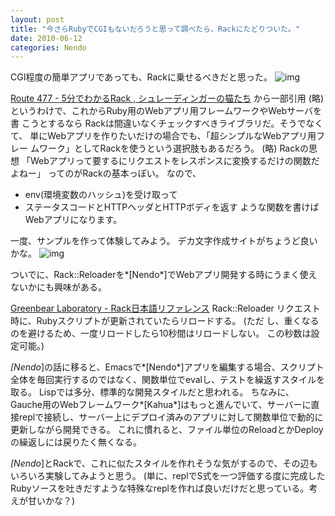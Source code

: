 ```yaml
---
layout: post
title: "今さらRubyでCGIもないだろうと思って調べたら、Rackにたどりついた。"
date: 2010-06-12
categories: Nendo
---
```

CGI程度の簡単アプリであっても、Rackに乗せるべきだと思った。
 ![img](http://rack.rubyforge.org/rack-logo.png)

 [Route 477 - 5分でわかるRack , シュレーディンガーの猫たち](http://route477.net/d/?date=20080716) から一部引用
(略)
 というわけで、これからRuby用のWebアプリ用フレームワークやWebサーバを書
 こうとするなら Rackは間違いなくチェックすべきライブラリだ。そうでなくて、
 単にWebアプリを作りたいだけの場合でも、「超シンプルなWebアプリ用フレー
 ムワーク」としてRackを使うという選択肢もあるだろう。
(略)
 Rackの思想
 「Webアプリって要するにリクエストをレスポンスに変換するだけの関数だよねー」
  ってのがRackの基本っぽい。
 なので、
  * env(環境変数のハッシュ)を受け取って
  * ステータスコードとHTTPヘッダとHTTPボディを返す
 ような関数を書けばWebアプリになります。

一度、サンプルを作って体験してみよう。
デカ文字作成サイトがちょうど良いかな。
 ![img](http://farm5.static.flickr.com/4022/4637389571_74838ed7e3.jpg)

ついでに、Rack::Reloaderを*[Nendo*]でWebアプリ開発する時にうまく使えないかにも興味がある。

 [Greenbear Laboratory - Rack日本語リファレンス](http://route477.net/w/?RackReferenceJa)
 Rack::Reloader
   リクエスト時に、Rubyスクリプトが更新されていたらリロードする。 (ただ
   し、重くなるのを避けるため、一度リロードしたら10秒間はリロードしない。
   この秒数は設定可能。)

*[Nendo*]の話に移ると、Emacsで*[Nendo*]アプリを編集する場合、スクリプト全体を毎回実行するのではなく、関数単位でevalし、テストを繰返すスタイルを取る。
Lispでは多分、標準的な開発スタイルだと思われる。
ちなみに、Gauche用のWebフレームワーク*[Kahua*]はもっと進んでいて、サーバーに直接replで接続し、サーバー上にデプロイ済みのアプリに対して関数単位で動的に更新しながら開発できる。
これに慣れると、ファイル単位のReloadとかDeployの繰返しには戻りたく無くなる。

*[Nendo*]とRackで、これに似たスタイルを作れそうな気がするので、その辺もいろいろ実験してみようと思う。
(単に、replでS式を一つ評価する度に完成したRubyソースを吐きだすような特殊なreplを作れば良いだけだと思っている。考えが甘いかな？)
